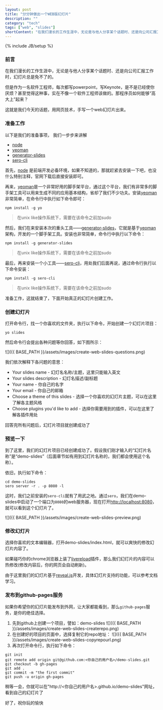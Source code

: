 ```yaml
---
layout: post
title: "分分钟做出一个WEB版幻灯片"
description: ""
category: "tech"
tags: ["web", "slides"]
shortContent: "在我们漫长的工作生涯中，无论是与他人分享某个话题时、还是向公司汇报工作时，幻灯片总是免不了的。"
---
```

{% include JB/setup %}

### 前言 ###

在我们漫长的工作生涯中，无论是与他人分享某个话题时、还是向公司汇报工作时，幻灯片总是免不了的。

但是作为一名软件工程师，每次都写powerpoint，写Keynote，是不是已经使你厌烦？甚至觉得这种事，实在不像一个软件工程师该做的。那程序员如何能够“高大上”起来？

这就是我们今天的话题，用网页技术，手写一个web幻灯片出来。

### 准备工作 ###

以下是我们的准备事项， 我们一步步来讲解

* [node](https://nodejs.org/)
* [yeoman](http://yeoman.io/)
* [generator-slides](https://github.com/leftstick/generator-slides)
* [sero-cli](https://github.com/leftstick/Sero-cli)

首先，[node](https://nodejs.org/) 是前端开发必备环境，如果不知道的，那就赶紧去安装一下吧，也没什么特别注释，官网下载后直接安装即可。

再来，[yeoman](http://yeoman.io/)是一个非常好用的脚手架平台，通过这个平台，我们有非常多的脚手架工具可以用来生成不同的应用基本结构，省却了我们不少功夫。安装[yeoman](http://yeoman.io/)非常简单，在命令行中执行如下命令即可：

```shell
npm install -g yo
```
>在unix like操作系统下，需要在该命令之前加sudo

然后，我们在来安装本次的重头工具——[generator-slides](https://github.com/leftstick/generator-slides)，它就是基于[yeoman](http://yeoman.io/)架构，开发的一个脚手架工具。安装也非常简单，命令行中执行以下命令：

```shell
npm install -g generator-slides
```
>在unix like操作系统下，需要在该命令之前加sudo

最后，再来安装一个小工具——[sero-cli](https://github.com/leftstick/Sero-cli)，用处我们后面再说，通过命令行执行以下命令安装：

```shell
npm install -g sero-cli
```
>在unix like操作系统下，需要在该命令之前加sudo

准备工作，这就结束了，下面开始真正的幻灯片创建工作。

### 创建幻灯片 ###

打开命令行，找一个你喜欢的文件夹，执行以下命令，开始创建一个幻灯片项目：

```shell
yo slides
```

然后命令行会提出各种问题等你回答，如下图所示：

![]({{ BASE_PATH }}/assets/images/create-web-slides-questions.png)

我们依次解释下各问题的意思：

* Your slides name - 幻灯名名称/主题，这里只能输入英文
* Your slides description - 幻灯名描述/副标题
* Your name - 你自己的名字
* Your email - 你自己的邮箱
* Choose a theme of this slides - 选择一个你喜欢的幻灯片主题，可以在这里了解各主题风格
* Choose plugins you'd like to add - 选择你需要用到的插件，可以在这里了解各插件用处

回答完所有问题后，幻灯片项目就创建成功了

### 预览一下 ###

到了这里，我们的幻灯片项目已经创建成功了。假设我们刚才输入的“幻灯片名称”是“demo-slides”（后面章节如有用到幻灯片名称的，我们都会使用这个名称）。

依旧，执行如下命令：

```shell
cd demo-slides
sero server -r . -p 8080 -l
```

这时，我们之前安装的`sero-cli`就有了用武之地。通过`sero`，我们在demo-slides中启动了一个端口为`8080`的web服务器，现在打开[http://localhost:8080](http://localhost:8080)，就可以看到这个幻灯片了。

![]({{ BASE_PATH }}/assets/images/create-web-slides-preview.png)

### 修改幻灯片 ###

选择你喜欢的文本编辑器，打开demo-slides/index.html，就可以爽快的修改幻灯片内容了。

如果碰巧你的chrome浏览器上装了[livereload](https://chrome.google.com/webstore/detail/livereload/jnihajbhpnppcggbcgedagnkighmdlei)插件，那么我们幻灯片的内容可以热修改(修改内容后，你的网页会自动刷新)。

由于这里我们的幻灯片基于[reveal.js](https://github.com/hakimel/reveal.js)开发，具体幻灯片支持的功能，可以参考文档学习。

### 发布到github-pages服务 ###

如果你希望你的幻灯片能发布到外网，让大家都能看到，那么`github-pages`服务，是你的绝佳选择。


1. 先到github上创建一个项目，譬如：demo-slides
![]({{ BASE_PATH }}/assets/images/create-web-slides-createrepo.png)
2. 在创建好的项目的页面中，选择复制它的repo地址：
![]({{ BASE_PATH }}/assets/images/create-web-slides-copyrepourl.png)
3. 再次打开命令行，执行如下命令：

```shell
git init
git remote add origin git@github.com:<你自己的用户名>/demo-slides.git
git checkout -b gh-pages
git add .
git commit -m "the first commit"
git push -u origin gh-pages
```

稍等一会，你就可以在"http://<你自己的用户名>.github.io/demo-slides"网址，看到自己的幻灯片了

好了，祝你玩的愉快

